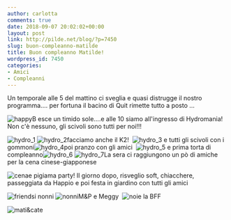 ```yaml
---
author: carlotta
comments: true
date: 2018-09-07 20:02:02+00:00
layout: post
link: http://pilde.net/blog/?p=7450
slug: buon-compleanno-matilde
title: Buon compleanno Matilde!
wordpress_id: 7450
categories:
- Amici
- Compleanni
---
```


Un temporale alle 5 del mattino ci sveglia e quasi distrugge il nostro programma.... per fortuna il bacino di Quit rimette tutto a posto ...

![happyB](http://pilde.net/blog/wp-content/uploads/2018/10/happyB.jpg) esce un timido sole....e alle 10 siamo all'ingresso di Hydromania! Non c'è nessuno, gli scivoli sono tutti per noi!!!

![hydro_1](http://pilde.net/blog/wp-content/uploads/2018/10/hydro_1.png) ![hydro_2](http://pilde.net/blog/wp-content/uploads/2018/10/hydro_2.png)facciamo anche il K2!  ![hydro_3](http://pilde.net/blog/wp-content/uploads/2018/10/hydro_3.png) e tutti gli scivoli con i gommoni![hydro_4](http://pilde.net/blog/wp-content/uploads/2018/10/hydro_4.png)poi pranzo con gli amici  ![hydro_5](http://pilde.net/blog/wp-content/uploads/2018/10/hydro_5.png) e prima torta di compleanno![hydro_6](http://pilde.net/blog/wp-content/uploads/2018/10/hydro_6.png) ![hydro_7](http://pilde.net/blog/wp-content/uploads/2018/10/hydro_7.png)La sera ci raggiungono un pò di amiche per la cena cinese-giapponese

![cena](http://pilde.net/blog/wp-content/uploads/2018/10/cena.png)e pigiama party! Il giorno dopo, risveglio soft, chiacchere, passeggiata da Happio e poi festa in giardino con tutti gli amici

![friends](http://pilde.net/blog/wp-content/uploads/2018/10/friends.png)i nonni ![nonni](http://pilde.net/blog/wp-content/uploads/2018/10/nonni.png)M&P e Meggy  ![noi](http://pilde.net/blog/wp-content/uploads/2018/10/noi.png)e la BFF

![mati&cate](http://pilde.net/blog/wp-content/uploads/2018/10/maticate.png)
